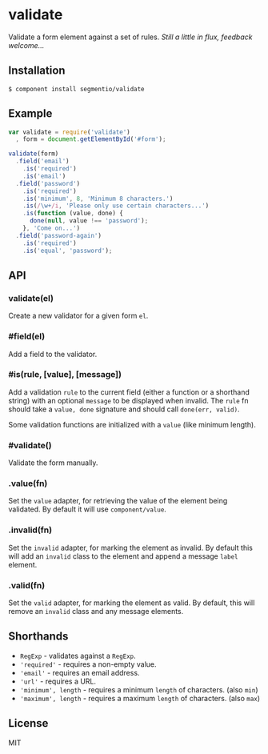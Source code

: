 # validate

  Validate a form element against a set of rules. _Still a little in flux, feedback welcome..._

## Installation

    $ component install segmentio/validate

## Example
  
```js
var validate = require('validate')
  , form = document.getElementById('#form');

validate(form)
  .field('email')
    .is('required')
    .is('email')
  .field('password')
    .is('required')
    .is('minimum', 8, 'Minimum 8 characters.')
    .is(/\w+/i, 'Please only use certain characters...')
    .is(function (value, done) {
      done(null, value !== 'password');
    }, 'Come on...')
  .field('password-again')
    .is('required')
    .is('equal', 'password');
```

## API

### validate(el)
  
  Create a new validator for a given form `el`.

### #field(el)
  
  Add a field to the validator.

### #is(rule, [value], [message])
  
  Add a validation `rule` to the current field (either a function or a shorthand string) with an optional `message` to be displayed when invalid. The `rule` fn should take a `value, done` signature and should call `done(err, valid)`.

  Some validation functions are initialized with a `value` (like minimum length).

### #validate()
  
  Validate the form manually.

### .value(fn)
  
  Set the `value` adapter, for retrieving the value of the element being validated. By default it will use `component/value`.

### .invalid(fn)
  
  Set the `invalid` adapter, for marking the element as invalid. By default this will add an `invalid` class to the element and append a message `label` element.

### .valid(fn)
  
  Set the `valid` adapter, for marking the element as valid. By default, this will remove an `invalid` class and any message elements.

## Shorthands

* `RegExp` - validates against a `RegExp`.
* `'required'` - requires a non-empty value.
* `'email'` - requires an email address.
* `'url'` - requires a URL.
* `'minimum', length`  - requires a minimum `length` of characters. (also `min`)
* `'maximum', length` - requires a maximum `length` of characters. (also `max`)

## License

  MIT
